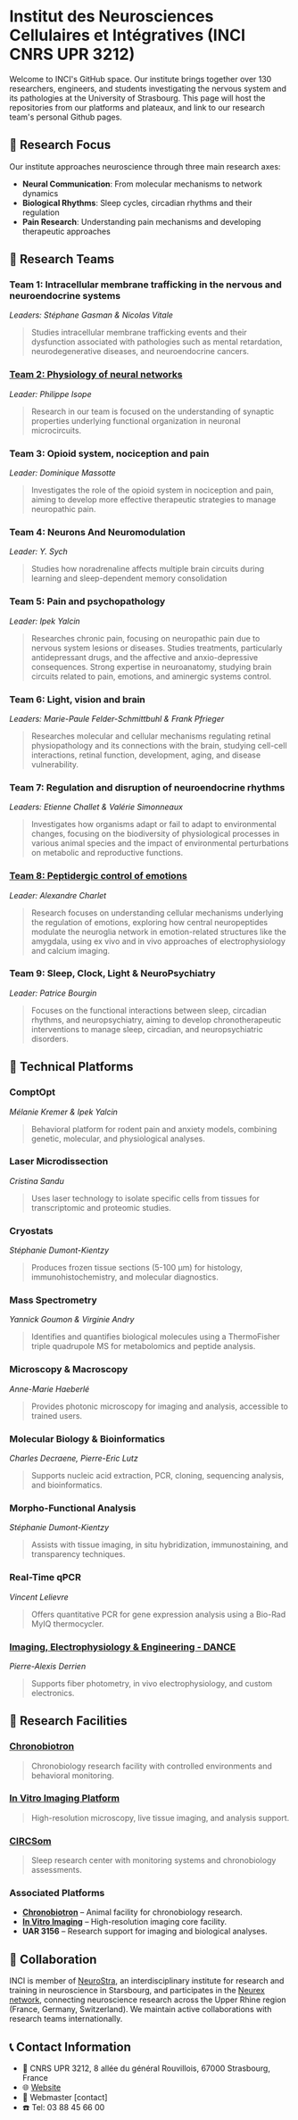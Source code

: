 # Institut des Neurosciences Cellulaires et Intégratives (INCI CNRS UPR 3212)

Welcome to INCI's GitHub space. Our institute brings together over 130 researchers, engineers, and students investigating the nervous system and its pathologies at the University of Strasbourg. This page will host the repositories from our platforms and plateaux, and link to our research team's personal Github pages.

## 🧠 Research Focus

Our institute approaches neuroscience through three main research axes:

- **Neural Communication**: From molecular mechanisms to network dynamics
- **Biological Rhythms**: Sleep cycles, circadian rhythms and their regulation  
- **Pain Research**: Understanding pain mechanisms and developing therapeutic approaches

## 👥 Research Teams

### Team 1: **Intracellular membrane trafficking in the nervous and neuroendocrine systems** 
*Leaders: Stéphane Gasman & Nicolas Vitale*
> Studies intracellular membrane trafficking events and their dysfunction associated with pathologies such as mental retardation, neurodegenerative diseases, and neuroendocrine cancers.

### [Team 2: **Physiology of neural networks**](https://github.com/TeamNeuralNetworks)
*Leader: Philippe Isope*
> Research in our team is focused on the understanding of synaptic properties underlying functional organization in neuronal microcircuits.

### Team 3: **Opioid system, nociception and pain**
*Leader: Dominique Massotte*
> Investigates the role of the opioid system in nociception and pain, aiming to develop more effective therapeutic strategies to manage neuropathic pain.

### Team 4: **Neurons And Neuromodulation**
*Leader: Y. Sych*
> Studies how noradrenaline affects multiple brain circuits during learning and sleep-dependent memory consolidation

### Team 5: **Pain and psychopathology**
*Leader: Ipek Yalcin*
> Researches chronic pain, focusing on neuropathic pain due to nervous system lesions or diseases. Studies treatments, particularly antidepressant drugs, and the affective and anxio-depressive consequences. Strong expertise in neuroanatomy, studying brain circuits related to pain, emotions, and aminergic systems control.

### Team 6: **Light, vision and brain**
*Leaders: Marie-Paule Felder-Schmittbuhl & Frank Pfrieger*
> Researches molecular and cellular mechanisms regulating retinal physiopathology and its connections with the brain, studying cell-cell interactions, retinal function, development, aging, and disease vulnerability.

### Team 7: **Regulation and disruption of neuroendocrine rhythms**
*Leaders: Etienne Challet & Valérie Simonneaux*
> Investigates how organisms adapt or fail to adapt to environmental changes, focusing on the biodiversity of physiological processes in various animal species and the impact of environmental perturbations on metabolic and reproductive functions.

### [Team 8: **Peptidergic control of emotions**](https://github.com/Team-Charlet)
*Leader: Alexandre Charlet*
> Research focuses on understanding cellular mechanisms underlying the regulation of emotions, exploring how central neuropeptides modulate the neuroglia network in emotion-related structures like the amygdala, using ex vivo and in vivo approaches of electrophysiology and calcium imaging.

### Team 9: **Sleep, Clock, Light & NeuroPsychiatry**
*Leader: Patrice Bourgin*
> Focuses on the functional interactions between sleep, circadian rhythms, and neuropsychiatry, aiming to develop chronotherapeutic interventions to manage sleep, circadian, and neuropsychiatric disorders.

## 🔧 Technical Platforms

### **ComptOpt**
*Mélanie Kremer & Ipek Yalcin*
> Behavioral platform for rodent pain and anxiety models, combining genetic, molecular, and physiological analyses.

### **Laser Microdissection**
*Cristina Sandu*
> Uses laser technology to isolate specific cells from tissues for transcriptomic and proteomic studies.

### **Cryostats**
*Stéphanie Dumont-Kientzy*
> Produces frozen tissue sections (5-100 µm) for histology, immunohistochemistry, and molecular diagnostics.

### **Mass Spectrometry**
*Yannick Goumon & Virginie Andry*
> Identifies and quantifies biological molecules using a ThermoFisher triple quadrupole MS for metabolomics and peptide analysis.

### **Microscopy & Macroscopy**
*Anne-Marie Haeberlé*
> Provides photonic microscopy for imaging and analysis, accessible to trained users.

### **Molecular Biology & Bioinformatics**
*Charles Decraene, Pierre-Eric Lutz*
> Supports nucleic acid extraction, PCR, cloning, sequencing analysis, and bioinformatics.

### **Morpho-Functional Analysis**
*Stéphanie Dumont-Kientzy*
> Assists with tissue imaging, in situ hybridization, immunostaining, and transparency techniques.

### **Real-Time qPCR**
*Vincent Lelievre*
> Offers quantitative PCR for gene expression analysis using a Bio-Rad MyIQ thermocycler.

### [**Imaging, Electrophysiology & Engineering - DANCE**](https://github.com/DANCE-NeuroStra)
*Pierre-Alexis Derrien*
> Supports fiber photometry, in vivo electrophysiology, and custom electronics.

## 🏢 Research Facilities

### [Chronobiotron](https://chronobiotron.neuro.unistra.fr/)
> Chronobiology research facility with controlled environments and behavioral monitoring.

### [In Vitro Imaging Platform](https://piv.neuro.unistra.fr/)
> High-resolution microscopy, live tissue imaging, and analysis support.

### [CIRCSom](https://www.chru-strasbourg.fr/service/centre-des-troubles-du-sommeil/)
> Sleep research center with monitoring systems and chronobiology assessments.

### **Associated Platforms**
- **[Chronobiotron](https://chronobiotron.neuro.unistra.fr/)** – Animal facility for chronobiology research.
- **[In Vitro Imaging](https://piv.neuro.unistra.fr/)** – High-resolution imaging core facility.
- **UAR 3156** – Research support for imaging and biological analyses.

## 🤝 Collaboration 

INCI is member of [NeuroStra](https://neurostra.unistra.fr/), an interdisciplinary institute for research and training in neuroscience in Starsbourg, and participates in the [Neurex network](https://www.neurex.org/), connecting neuroscience research across the Upper Rhine region (France, Germany, Switzerland). We maintain active collaborations with research teams internationally.

## 📞 Contact Information

- 📍 CNRS UPR 3212, 8 allée du général Rouvillois, 67000 Strasbourg, France
- 🌐 [Website](https://inci.neuro.unistra.fr/?page_id=95&lang=en)
- 📧 Webmaster [contact]
- ☎️ Tel: 03 88 45 66 00
